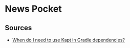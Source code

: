 # News Pocket

## Sources
- [When do I need to use Kapt in Gradle dependencies?](https://stackoverflow.com/questions/56691764/when-do-i-need-to-use-kapt-in-gradle-dependencies)